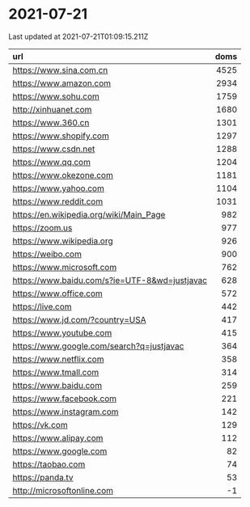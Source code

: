 # 2021-07-21

<!-- BEGIN -->
Last updated at 2021-07-21T01:09:15.211Z

url | doms
:- | -:
https://www.sina.com.cn | 4525
https://www.amazon.com | 2934
https://www.sohu.com | 1759
http://xinhuanet.com | 1680
https://www.360.cn | 1301
https://www.shopify.com | 1297
https://www.csdn.net | 1288
https://www.qq.com | 1204
https://www.okezone.com | 1181
https://www.yahoo.com | 1104
https://www.reddit.com | 1031
https://en.wikipedia.org/wiki/Main_Page | 982
https://zoom.us | 977
https://www.wikipedia.org | 926
https://weibo.com | 900
https://www.microsoft.com | 762
https://www.baidu.com/s?ie=UTF-8&wd=justjavac | 628
https://www.office.com | 572
https://live.com | 442
https://www.jd.com/?country=USA | 417
https://www.youtube.com | 415
https://www.google.com/search?q=justjavac | 364
https://www.netflix.com | 358
https://www.tmall.com | 314
https://www.baidu.com | 259
https://www.facebook.com | 221
https://www.instagram.com | 142
https://vk.com | 129
https://www.alipay.com | 112
https://www.google.com | 82
https://taobao.com | 74
https://panda.tv | 53
http://microsoftonline.com | -1
<!-- END -->
